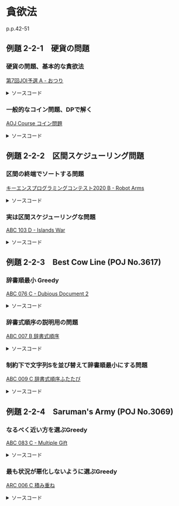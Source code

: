 # 貪欲法

p.p.42-51

## 例題 2-2-1　硬貨の問題

### 硬貨の問題、基本的な貪欲法

[第7回JOI予選 A - おつり](https://atcoder.jp/contests/joi2008yo/tasks/joi2008yo_a)

<details><summary>ソースコード</summary><div>

```C++
signed main()
{
    int price;
    cin >> price;
    int otsuri = 1000 - price;

    int ans = 0;
    vector<int> coin = { 500, 100, 50, 10, 5, 1 };

    for(auto& c : coin) {
        while (otsuri - c >= 0) {
            otsuri -= c;
            ans++;
        }
    }

    cout << ans << endl;
    return 0;
}
```

</div></details>

### 一般的なコイン問題、DPで解く

[AOJ Course コイン問題](http://judge.u-aizu.ac.jp/onlinejudge/description.jsp?id=DPL_1_A&lang=jp)

<details><summary>ソースコード</summary><div>

```C++
signed main()
{
    int n, m;
    cin >> n >> m;
    vector<int> c(m);
    for (auto& ci : c) cin >> ci;
    sort(c.begin(), c.end());

    // dp[i][j] := c[j-1]までのコインを使ってi円を支払う時の最小枚数
    vector<vector<int>> dp(n + 1, vector<int>(m + 1, INF));
    for (int i = 0; i < m+1; i++) {
        dp[0][i] = 0;
    }

    for (int i = 1; i < n+1; i++) {
        for (int j = 1; j < m+1; j++) {
            if (i >= c[j - 1]) {
                dp[i][j] = min(dp[i][j - 1], dp[i - c[j - 1]][j] + 1);
            }
            else {
                dp[i][j] = dp[i][j - 1];
            }
        }
    }

    cout << dp[n][m] << endl;
    return 0;
}
```

</div></details>

## 例題 2-2-2　区間スケジューリング問題

### 区間の終端でソートする問題

[キーエンスプログラミングコンテスト2020 B - Robot Arms](https://atcoder.jp/contests/joi2008yo/tasks/joi2008yo_a)

<details><summary>ソースコード</summary><div>

```C++
signed main()
{
    const int INF = INT_MAX >> 1;
    int N;
    cin >> N;

    vector<int> X(N), L(N);
    for(int i=0; i < N; i++) {
        cin >> X[i] >> L[i];
    }

    vector<pair<int,int>> arm(N);
    for(int i=0; i < N; i++) {
        // pairは辞書順で比較される
        // 終端が小さい順にしたいため、終端をfirstにする
        arm[i].first = X[i] + L[i];  // アームの終端
        arm[i].second = X[i] - L[i]; // アームの始端
    }

    // アームの終端が小さい順に残すロボットを決めることで最大化できる
    sort(arm.begin(), arm.end());
    int ans = 0, pre = -INF;
    for(auto& a : arm) {
        if (a.second >= pre) {
            ans++;
            pre = a.first;
        }
    }

    cout << ans << endl;
    return 0;
}
```

</div></details>

### 実は区間スケジューリングな問題

[ABC 103 D - Islands War](https://atcoder.jp/contests/abc103/tasks/abc103_d)

<details><summary>ソースコード</summary><div>

```C++
signed main()
{
    int n, m;
    cin >> n >> m;
    vector<pair<int, int>> ba(m);
    for (int i = 0; i < m; i++) {
        cin >> ba[i].second >> ba[i].first;
    }
    sort(ba.begin(), ba.end());

    // 既に叶えた要望と区間が被っている要望は橋を取り除く必要がない
    // → 区間が被らないように要望を叶えていくのが最善
    // → 区画スケジューリングの発想で解ける
    int ans = 0, pre = -INF;
    for (auto& x : ba) {
        if (x.second >= pre) {
            ans++;
            pre = x.first;
        }
    }

    cout << ans << endl;
    return 0;
}
```

</div></details>

## 例題 2-2-3　Best Cow Line (POJ No.3617)

### 辞書順最小 Greedy

[ABC 076 C - Dubious Document 2](https://atcoder.jp/contests/abc076/tasks/abc076_c)

<details><summary>ソースコード</summary><div>

```C++
signed main()
{
    string S0, T;
    cin >> S0;
    cin >> T;

    if (T.size() > S0.size()) {
        cout << "UNRESTORABLE" << endl;
        return 0;
    }

    string Sa(S0), Sa2(S0);
    for(auto& s : Sa) {
        if (s == '?') s = 'a';
    }

    string X(T);
    vector<string> SS;
    for(int i=0; i < S0.size() - T.size() + 1; i++) {
        X = S0.substr(i, T.size());
        for(int j=0; j < T.size(); j++) {
            if (X[j] == '?') X[j] = T[j];
        }
        if (X == T) {
            Sa2 = Sa;
            SS.push_back(Sa2.replace(i, X.size(), X));
        }
    }

    if(SS.empty()) cout << "UNRESTORABLE" << endl;
    else {
        sort(SS.begin(), SS.end());
        cout << SS[0] << endl;
    }

    return 0;
}
```

</div></details>

### 辞書式順序の説明用の問題

[ABC 007 B 辞書式順序](https://atcoder.jp/contests/abc007/tasks/abc007_2)

<details><summary>ソースコード</summary><div>

```C++
signed main()
{
    string A;
    cin >> A;

    if (A == "a") {
        cout << "-1\n";
    }
    else {
        cout << "a\n";
    }

    return 0;
}
```

</div></details>

### 制約下で文字列Sを並び替えて辞書順最小にする問題

[ABC 009 C 辞書式順序ふたたび](https://atcoder.jp/contests/abc009/tasks/abc009_3)

<details><summary>ソースコード</summary><div>

```C++
signed main()
{
    int n, k;
    string s;
    cin >> n >> k >> s;
    string smin(s), t(n, '.');
    sort(smin.begin(), smin.end());

    int k0 = 0;
    for (int i = 0; i < n; i++) { // t[i]を決める
        for (int j = 0; j < n; j++) { // t[i]に入れる文字を小さい順に検証
            if (smin[j] == '.') continue; // 使用済みか否かをチェック

            // ktmp := t[i] = smin[j] とした時の最小の不一致数
            int ktmp = k0;
            if (s[i] != smin[j]) ktmp++;

            // 未使用の文字がs[i+1]以降の文字列と何文字一致させられるか調べる
            // abc1 := s[i+1]以降の文字列における各アルファベットの登場回数
            // abc2 := 未使用の文字における各アルファベットの登場回数
            vector<int> abc1(26, 0), abc2(26, 0);
            for (int m = i+1; m < n; m++) {
                abc1[s[m] - 'a']++;
            }
            for (int m = 0; m < n; m++) {
                if (smin[m] == '.' || m == j) continue;
                abc2[smin[m] - 'a']++;
            }
            int match = 0;
            for (int m = 0; m < 26; m++) {
                // abc1[0]=2, abc2[0]=4 の時、'a'2文字分は一致させられる
                match += min(abc1[m], abc2[m]);
            }

            ktmp += n - i - 1 - match;
            if (ktmp <= k) {
                if (s[i] != smin[j]) k0++;
                t[i] = smin[j];
                smin[j] = '.';
                break;
            }
        }
    }

    cout << t << endl;
    return 0;
}
```

</div></details>

## 例題 2-2-4　Saruman's Army (POJ No.3069)

### なるべく近い方を選ぶGreedy

[ABC 083 C - Multiple Gift](https://atcoder.jp/contests/abc083/tasks/arc088_a)

<details><summary>ソースコード</summary><div>

```C++
signed main()
{
    long long X, Y;
    cin >> X >> Y;

    long long a = X, cnt = 0;
    while (a <= Y) {
        a *= 2;
        cnt++;
    }

    cout << cnt << endl;
    return 0;
}
```

</div></details>

### 最も状況が悪化しないように選ぶGreedy

[ARC 006 C 積み重ね](https://atcoder.jp/contests/arc006/tasks/arc006_3)

<details><summary>ソースコード</summary><div>

```C++
signed main()
{
    int n;
    cin >> n;
    vector<int> w(n);
    for (auto& wi : w) cin >> wi;

    vector<int> m;
    m.emplace_back(w[0]);
    for (int i = 1; i < n; i++) {
        // 乗せられる段ボールの中で一番軽いものを選ぶのが最善
        sort(m.begin(), m.end());
        bool flg = true;
        for (auto& mi : m) {
            if (mi >= w[i]) {
                mi = w[i];
                flg = false;
                break;
            }
        }
        if (flg) {
            m.emplace_back(w[i]);
        }
    }

    cout << m.size() << endl;
    return 0;
}
```

</div></details>
